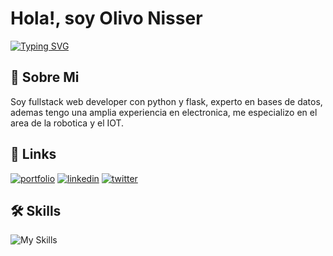 # Hola!, soy Olivo Nisser 

[![Typing SVG](https://readme-typing-svg.demolab.com?font=Fira+Code&pause=1000&center=true&width=435&lines=Ingeniero+en+Inform%C3%A1tica;T.S.U.+Electr%C3%B3nica+y+Comunicaciones;Especialista+en+Rob%C3%B3tica;+full+stack+web+dev+python+-+flask)](https://git.io/typing-svg)


## 🚀 Sobre Mi
Soy fullstack web developer con python y flask, experto en bases de datos, ademas tengo una amplia experiencia en electronica, me especializo en el area de la robotica y el IOT.


## 🔗 Links
[![portfolio](https://img.shields.io/badge/my_portfolio-000?style=for-the-badge&logo=ko-fi&logoColor=white)](https://katherineoelsner.com/)
[![linkedin](https://img.shields.io/badge/linkedin-0A66C2?style=for-the-badge&logo=linkedin&logoColor=white)](https://www.linkedin.com/in/nisserolivo/)
[![twitter](https://img.shields.io/badge/twitter-1DA1F2?style=for-the-badge&logo=twitter&logoColor=white)](https://x.com/olivonisser)


## 🛠 Skills
![My Skills](https://skillicons.dev/icons?i=js,html,css,bootstrap,py,flask,mysql,arduino,git,github)

